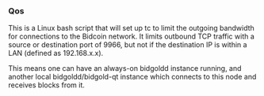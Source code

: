 ### Qos ###

This is a Linux bash script that will set up tc to limit the outgoing bandwidth for connections to the Bidcoin network. It limits outbound TCP traffic with a source or destination port of 9966, but not if the destination IP is within a LAN (defined as 192.168.x.x).

This means one can have an always-on bidgoldd instance running, and another local bidgoldd/bidgold-qt instance which connects to this node and receives blocks from it.
